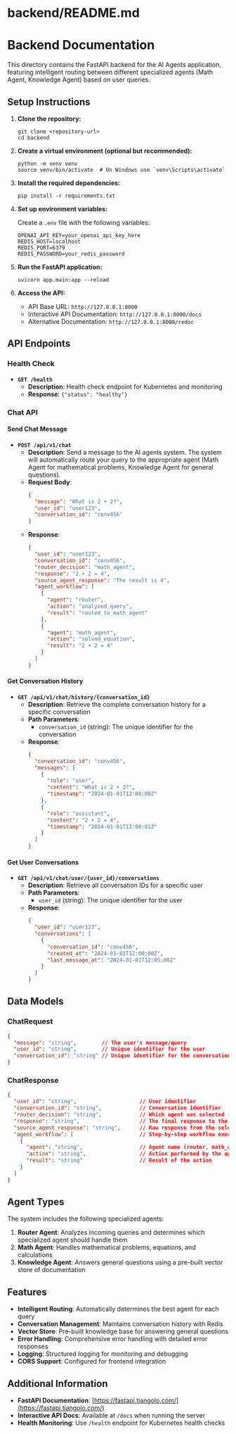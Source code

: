 # backend/README.md

# Backend Documentation

This directory contains the FastAPI backend for the AI Agents application, featuring intelligent routing between different specialized agents (Math Agent, Knowledge Agent) based on user queries.

## Setup Instructions

1. **Clone the repository:**

   ```
   git clone <repository-url>
   cd backend
   ```

2. **Create a virtual environment (optional but recommended):**

   ```
   python -m venv venv
   source venv/bin/activate  # On Windows use `venv\Scripts\activate`
   ```

3. **Install the required dependencies:**

   ```
   pip install -r requirements.txt
   ```

4. **Set up environment variables:**

   Create a `.env` file with the following variables:
   ```
   OPENAI_API_KEY=your_openai_api_key_here
   REDIS_HOST=localhost
   REDIS_PORT=6379
   REDIS_PASSWORD=your_redis_password
   ```

5. **Run the FastAPI application:**

   ```
   uvicorn app.main:app --reload
   ```

6. **Access the API:**
   - API Base URL: `http://127.0.0.1:8000`
   - Interactive API Documentation: `http://127.0.0.1:8000/docs`
   - Alternative Documentation: `http://127.0.0.1:8000/redoc`

## API Endpoints

### Health Check
- **`GET /health`**
  - **Description**: Health check endpoint for Kubernetes and monitoring
  - **Response**: `{"status": "healthy"}`

### Chat API

#### Send Chat Message
- **`POST /api/v1/chat`**
  - **Description**: Send a message to the AI agents system. The system will automatically route your query to the appropriate agent (Math Agent for mathematical problems, Knowledge Agent for general questions).
  - **Request Body**:
    ```json
    {
      "message": "What is 2 + 2?",
      "user_id": "user123",
      "conversation_id": "conv456"
    }
    ```
  - **Response**:
    ```json
    {
      "user_id": "user123",
      "conversation_id": "conv456",
      "router_decision": "math_agent",
      "response": "2 + 2 = 4",
      "source_agent_response": "The result is 4",
      "agent_workflow": [
        {
          "agent": "router",
          "action": "analyzed_query",
          "result": "routed_to_math_agent"
        },
        {
          "agent": "math_agent",
          "action": "solved_equation",
          "result": "2 + 2 = 4"
        }
      ]
    }
    ```

#### Get Conversation History
- **`GET /api/v1/chat/history/{conversation_id}`**
  - **Description**: Retrieve the complete conversation history for a specific conversation
  - **Path Parameters**:
    - `conversation_id` (string): The unique identifier for the conversation
  - **Response**:
    ```json
    {
      "conversation_id": "conv456",
      "messages": [
        {
          "role": "user",
          "content": "What is 2 + 2?",
          "timestamp": "2024-01-01T12:00:00Z"
        },
        {
          "role": "assistant",
          "content": "2 + 2 = 4",
          "timestamp": "2024-01-01T12:00:01Z"
        }
      ]
    }
    ```

#### Get User Conversations
- **`GET /api/v1/chat/user/{user_id}/conversations`**
  - **Description**: Retrieve all conversation IDs for a specific user
  - **Path Parameters**:
    - `user_id` (string): The unique identifier for the user
  - **Response**:
    ```json
    {
      "user_id": "user123",
      "conversations": [
        {
          "conversation_id": "conv456",
          "created_at": "2024-01-01T12:00:00Z",
          "last_message_at": "2024-01-01T12:05:00Z"
        }
      ]
    }
    ```

## Data Models

### ChatRequest
```json
{
  "message": "string",        // The user's message/query
  "user_id": "string",        // Unique identifier for the user
  "conversation_id": "string" // Unique identifier for the conversation
}
```

### ChatResponse
```json
{
  "user_id": "string",                    // User identifier
  "conversation_id": "string",            // Conversation identifier
  "router_decision": "string",            // Which agent was selected (math_agent, knowledge_agent)
  "response": "string",                   // The final response to the user
  "source_agent_response": "string",      // Raw response from the selected agent
  "agent_workflow": [                     // Step-by-step workflow execution
    {
      "agent": "string",                  // Agent name (router, math_agent, knowledge_agent)
      "action": "string",                 // Action performed by the agent
      "result": "string"                  // Result of the action
    }
  ]
}
```

## Agent Types

The system includes the following specialized agents:

1. **Router Agent**: Analyzes incoming queries and determines which specialized agent should handle them
2. **Math Agent**: Handles mathematical problems, equations, and calculations
3. **Knowledge Agent**: Answers general questions using a pre-built vector store of documentation

## Features

- **Intelligent Routing**: Automatically determines the best agent for each query
- **Conversation Management**: Maintains conversation history with Redis
- **Vector Store**: Pre-built knowledge base for answering general questions
- **Error Handling**: Comprehensive error handling with detailed error responses
- **Logging**: Structured logging for monitoring and debugging
- **CORS Support**: Configured for frontend integration

## Additional Information

- **FastAPI Documentation**: [https://fastapi.tiangolo.com/](https://fastapi.tiangolo.com/)
- **Interactive API Docs**: Available at `/docs` when running the server
- **Health Monitoring**: Use `/health` endpoint for Kubernetes health checks
